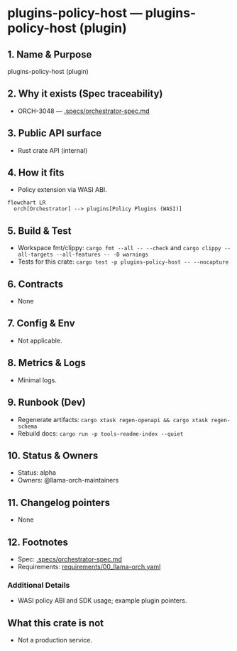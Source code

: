# plugins-policy-host — plugins-policy-host (plugin)

## 1. Name & Purpose

plugins-policy-host (plugin)

## 2. Why it exists (Spec traceability)

- ORCH-3048 — [.specs/orchestrator-spec.md](../../.specs/orchestrator-spec.md#orch-3048)


## 3. Public API surface

- Rust crate API (internal)

## 4. How it fits

- Policy extension via WASI ABI.

```mermaid
flowchart LR
  orch[Orchestrator] --> plugins[Policy Plugins (WASI)]
```

## 5. Build & Test

- Workspace fmt/clippy: `cargo fmt --all -- --check` and `cargo clippy --all-targets --all-features
-- -D warnings`
- Tests for this crate: `cargo test -p plugins-policy-host -- --nocapture`


## 6. Contracts

- None


## 7. Config & Env

- Not applicable.

## 8. Metrics & Logs

- Minimal logs.

## 9. Runbook (Dev)

- Regenerate artifacts: `cargo xtask regen-openapi && cargo xtask regen-schema`
- Rebuild docs: `cargo run -p tools-readme-index --quiet`


## 10. Status & Owners

- Status: alpha
- Owners: @llama-orch-maintainers

## 11. Changelog pointers

- None

## 12. Footnotes

- Spec: [.specs/orchestrator-spec.md](../../.specs/orchestrator-spec.md)
- Requirements: [requirements/00_llama-orch.yaml](../../requirements/00_llama-orch.yaml)

### Additional Details
- WASI policy ABI and SDK usage; example plugin pointers.


## What this crate is not

- Not a production service.
